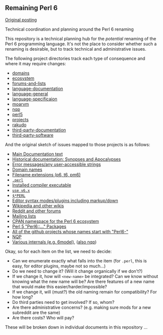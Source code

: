 ## Remaining Perl 6

[Original posting](https://www.reddit.com/r/perl6/comments/ctw5q3/consequences_for_perl_6_after_renaming)

Technical coordination and planning around the Perl 6 renaming

This repository is a technical planning hub
for the _potential_ renaming of the Perl 6 programming
language. It's not the place to consider whether
such a renaming is desirable, but to track technical
and administrative issues.

The following project directories track each type of consequence and where
it may require changes:

* [domains](projects/domains)
* [ecosystem](projects/ecosystem)
* [forums-and-lists](projects/forums-and-lists)
* [language-documentation](projects/language-documentation)
* [language-general](projects/language-general)
* [language-specificaion](projects/language-specificaion)
* [moarvm](projects/moarvm)
* [nqp](projects/nqp)
* [perl5](projects/perl5)
* [projects](projects/projects)
* [rakudo](projects/rakudo)
* [third-party-documentation](projects/third-party-documentation)
* [third-party-software](projects/third-party-software)

And the original sketch of issues mapped to those projects is as follows:

* [Main Documentation text](projects/language-documentation/README.md)
* [Historical documentation: Synopses and Apocalypses](projects/language-documentation/README.md)
* [Error messages/any user-accessible strings](projects/rakudo/README.md)
* [Domain names](projects/domains/README.md)
* [Filename extensions (p6, t6, pm6)](projects/language-general/README.md)
* [`.perl`](projects/language-specificaion/README.md)
* [Installed compiler executable](projects/rakudo/README.md)
* [`use v6.x`](projects/language-specificaion/README.md)
* [`$*PERL`](projects/language-specificaion/README.md)
* [Editor syntax modes/plugins including markup/down](projects/third-party-software/README.md)
* [Wikipedia and other wikis](projects/third-party-documentation/README.md)
* [Reddit and other forums](projects/forums-and-lists/README.md)
* [Mailing lists](projects/forums-and-lists/README.md)
* [CPAN namespace for the Perl 6 ecosystem](projects/ecosystem/README.md)
* [Perl 5 "Perl6::..." Packages](projects/perl5/README.md)
* [All of the github projects whose names start with "Perl6-"](projects/projects/README.md)
* [NQP](projects/nqp/README.md)
* [Various internals (e.g. 6model)](projects/rakudo/README.md), ([also nqp](projects/nqp/README.md))

Okay, so for each item on the list, we need to decide:

* Can we enumerate exactly what falls into the item (for `.perl`, this is easy, for editor plugins, maybe not so much...)
* Do we need to change it? (Will it change organically if we don't?)
* If we change it, how will `<new-name>` be integrated? Can we know without knowing what the new name will be? Are there features of a new name that would make this easier/harder/impossible?
* If we change it, will (must?) the old naming remain for compatibility? For how long?
* Do third parties need to get involved? If so, whom?
* Are there administrative concerns? (e.g. making sure mods for a new subreddit are the same)
* Are there costs? Who will pay?
 
These will be broken down in individual documents
in this repository ...
